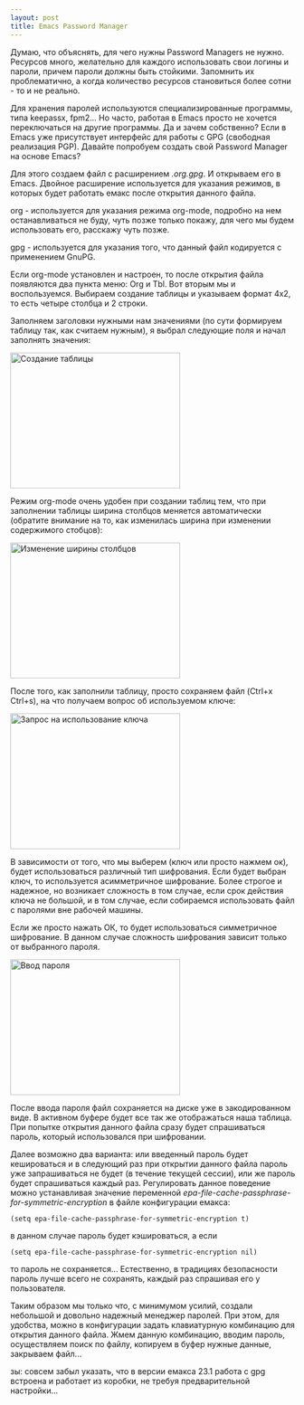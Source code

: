 ```yaml
--- 
layout: post
title: Emacs Password Manager
---
```

Думаю, что объяснять, для чего нужны Password Managers не нужно. Ресурсов много, желательно для каждого использовать свои логины и пароли, причем пароли должны быть стойкими. Запомнить их проблематично, а когда количество ресурсов становиться более сотни - то и не реально.

Для хранения паролей используются специализированные программы, типа keepassx, fpm2... Но часто, работая в Emacs просто не хочется переключаться на другие программы. Да и зачем собственно? Если в Emacs уже присутствует интерфейс для работы с GPG (свободная реализация PGP). Давайте попробуем создать свой Password Manager на основе Emacs?

Для этого создаем файл с расширением <em>.org.gpg</em>. И открываем его в Emacs. Двойное расширение используется для указания режимов, в которых будет работать емакс после открытия данного файла.

org - используется для указания режима org-mode, подробно на нем останавливаться не буду, чуть позже только покажу, для чего мы будем использовать его, расскажу чуть позже.

gpg - используется для указания того, что данный файл кодируется с применением GnuPG.

Если org-mode установлен и настроен, то после открытия файла появляются два пункта меню: Org и Tbl. Вот вторым мы и воспользуемся. Выбираем создание таблицы и указываем формат 4x2, то есть четыре столбца и 2 строки.

Заполняем заголовки нужными нам значениями (по сути формируем таблицу так, как считаем нужным), я выбрал следующие поля и начал заполнять значения:

<a href="http://static.juev.ru/2009/08/emacs-pass-1.png" id="lightbox"><img class="aligncenter size-medium wp-image-529" title="emacs-pass-1" src="http://static.juev.ru/2009/08/emacs-pass-1-300x240.png" alt="Создание таблицы" width="300" height="240" /></a>

Режим org-mode очень удобен при создании таблиц тем, что при заполнении таблицы ширина столбцов меняется автоматически (обратите внимание на то, как изменилась ширина при изменении содержимого стобцов):

<a href="http://static.juev.ru/2009/08/emacs-pass-2.png" id="lightbox"><img class="aligncenter size-medium wp-image-530" title="emacs-pass-2" src="http://static.juev.ru/2009/08/emacs-pass-2-300x240.png" alt="Изменение ширины столбцов" width="300" height="240" /></a>

После того, как заполнили таблицу, просто сохраняем файл (Ctrl+x Ctrl+s), на что получаем вопрос об используемом ключе:

<a href="http://static.juev.ru/2009/08/emacs-pass-3.png" id="lightbox"><img class="aligncenter size-medium wp-image-531" title="emacs-pass-3" src="http://static.juev.ru/2009/08/emacs-pass-3-300x240.png" alt="Запрос на использование ключа" width="300" height="240" /></a>

В зависимости от того, что мы выберем (ключ или просто нажмем ок), будет использоваться различный тип шифрования. Если будет выбран ключ, то используется асимметричное шифрование. Более строгое и надежное, но возникает сложность в том случае, если срок действия ключа не большой, и в том случае, если собираемся использовать файл с паролями вне рабочей машины.

Если же просто нажать ОК, то будет использоваться симметричное шифрование. В данном случае сложность шифрования зависит только от выбранного пароля.

<a href="http://static.juev.ru/2009/08/emacs-pass-4.png" id="lightbox"><img class="aligncenter size-medium wp-image-532" title="emacs-pass-4" src="http://static.juev.ru/2009/08/emacs-pass-4-300x240.png" alt="Ввод пароля" width="300" height="240" /></a>

После ввода пароля файл сохраняется на диске уже в закодированном виде. В активном буфере будет все так же отображаться наша таблица. При попытке открытия данного файла сразу будет спрашиваться пароль, который использовался при шифровании.

Далее возможно два варианта: или введенный пароль будет кешироваться и в следующий раз при открытии данного файла пароль уже запрашиваться не будет (в течение текущей сессии), или же пароль будет спрашиваться каждый раз. Регулировать данное поведение можно устанавливая значение переменной <em>epa-file-cache-passphrase-for-symmetric-encryption</em> в файле конфигурации емакса:

    (setq epa-file-cache-passphrase-for-symmetric-encryption t)

в данном случае пароль будет кэшироваться, а если

    (setq epa-file-cache-passphrase-for-symmetric-encryption nil)

то пароль не сохраняется... Естественно, в традициях безопасности пароль лучше всего не сохранять, каждый раз спрашивая его у пользователя.

Таким образом мы только что, с минимумом усилий, создали небольшой и довольно надежный менеджер паролей. При этом, для удобства, можно в конфигурации задать клавиатурную комбинацию для открытия данного файла. Жмем данную комбинацию, вводим пароль, осуществляем поиск по файлу, копируем в буфер нужные данные, закрываем файл...

зы: совсем забыл указать, что в версии емакса 23.1 работа с gpg встроена и работает из коробки, не требуя предварительной настройки...
